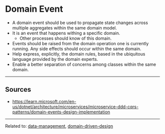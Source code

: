 # Domain Event
* A domain event should be used to propagate state changes across multiple aggregates within the same domain model.
* It is an event that happens withing a specific domain.
	* Other processes should know of this domain.
* Events should be raised from the domain operation one is currently running. Any side effects should occur within the same domain.
* Help express, explicitly, the domain rules, based in the ubiquitous language provided by the domain experts. 
* Enable a better separation of concerns among classes within the same domain.



<hr>

## Sources
* https://learn.microsoft.com/en-us/dotnet/architecture/microservices/microservice-ddd-cqrs-patterns/domain-events-design-implementation

<hr>

Related to: [data-management](data-management.md), [domain-driven-design](domain-driven-design)
